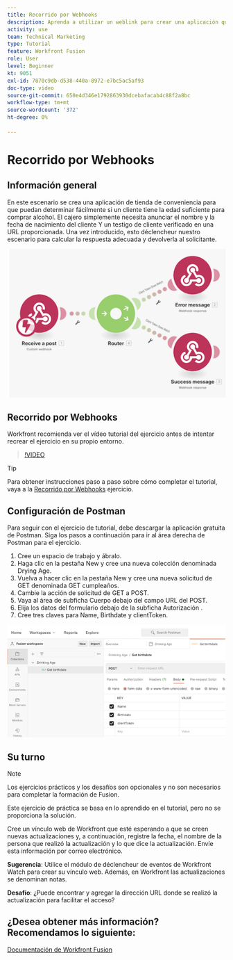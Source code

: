 ```yaml
---
title: Recorrido por Webhooks
description: Aprenda a utilizar un weblink para crear una aplicación que determine si un cliente tiene la edad suficiente para comprar alcohol, todo en [!DNL Adobe Workfront Fusion].
activity: use
team: Technical Marketing
type: Tutorial
feature: Workfront Fusion
role: User
level: Beginner
kt: 9051
exl-id: 7870c9db-d538-440a-8972-e7bc5ac5af93
doc-type: video
source-git-commit: 650e4d346e1792863930dcebafacab4c88f2a8bc
workflow-type: tm+mt
source-wordcount: '372'
ht-degree: 0%

---
```


# Recorrido por Webhooks

## Información general

En este escenario se crea una aplicación de tienda de conveniencia para que puedan determinar fácilmente si un cliente tiene la edad suficiente para comprar alcohol. El cajero simplemente necesita anunciar el nombre y la fecha de nacimiento del cliente Y un testigo de cliente verificado en una URL proporcionada. Una vez introducido, esto déclencheur nuestro escenario para calcular la respuesta adecuada y devolverla al solicitante.

![Una imagen que utiliza el módulo de conmutación](assets/beyond-basic-modules-5.png)

## Recorrido por Webhooks

Workfront recomienda ver el vídeo tutorial del ejercicio antes de intentar recrear el ejercicio en su propio entorno.

>[!VIDEO](https://video.tv.adobe.com/v/335292/?quality=12&learn=on)

>[!TIP]
>
>Para obtener instrucciones paso a paso sobre cómo completar el tutorial, vaya a la [Recorrido por Webhooks](https://experienceleague.adobe.com/docs/workfront-learn/tutorials-workfront/fusion/exercises/webhooks.html?lang=en) ejercicio.

## Configuración de Postman

Para seguir con el ejercicio de tutorial, debe descargar la aplicación gratuita de Postman. Siga los pasos a continuación para ir al área derecha de Postman para el ejercicio.

1. Cree un espacio de trabajo y ábralo.
1. Haga clic en la pestaña New y cree una nueva colección denominada Drying Age.
1. Vuelva a hacer clic en la pestaña New y cree una nueva solicitud de GET denominada GET cumpleaños.
1. Cambie la acción de solicitud de GET a POST.
1. Vaya al área de subficha Cuerpo debajo del campo URL del POST.
1. Elija los datos del formulario debajo de la subficha Autorización .
1. Cree tres claves para Name, Birthdate y clientToken.

![Una imagen que utiliza el módulo de conmutación](assets/beyond-basic-modules-6.png)

## Su turno

>[!NOTE]
>
>Los ejercicios prácticos y los desafíos son opcionales y no son necesarios para completar la formación de Fusion.

Este ejercicio de práctica se basa en lo aprendido en el tutorial, pero no se proporciona la solución.

Cree un vínculo web de Workfront que esté esperando a que se creen nuevas actualizaciones y, a continuación, registre la fecha, el nombre de la persona que realizó la actualización y lo que dice la actualización. Envíe esta información por correo electrónico.

**Sugerencia**: Utilice el módulo de déclencheur de eventos de Workfront Watch para crear su vínculo web. Además, en Workfront las actualizaciones se denominan notas.

**Desafío**: ¿Puede encontrar y agregar la dirección URL donde se realizó la actualización para facilitar el acceso?


## ¿Desea obtener más información? Recomendamos lo siguiente:

[Documentación de Workfront Fusion](https://experienceleague.adobe.com/docs/workfront/using/adobe-workfront-fusion/workfront-fusion-2.html?lang=en)
